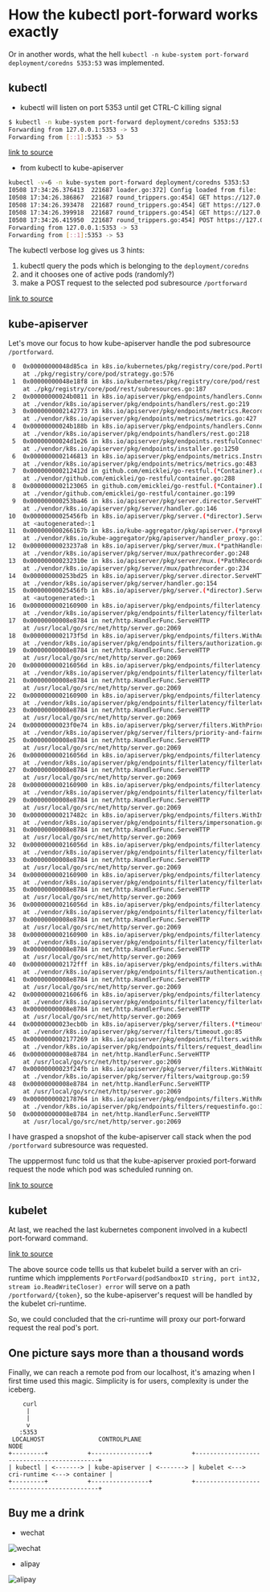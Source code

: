 # How the kubectl port-forward works exactly

Or in another words, what the hell `kubectl -n kube-system port-forward
deployment/coredns 5353:53` was implemented.

## kubectl

- kubectl will listen on port 5353 until get CTRL-C killing signal

```bash
$ kubectl -n kube-system port-forward deployment/coredns 5353:53
Forwarding from 127.0.0.1:5353 -> 53
Forwarding from [::1]:5353 -> 53
```

[link to source](https://github.com/kubernetes/kubernetes/blob/3dd0597843ced8270bbbb9d26ac390397e2c4166/staging/src/k8s.io/kubectl/pkg/cmd/portforward/portforward.go#L401)

- from kubectl to kube-apiserver

```bash
kubectl -v=6 -n kube-system port-forward deployment/coredns 5353:53
I0508 17:34:26.376413  221687 loader.go:372] Config loaded from file:  /home/park/.kube/config
I0508 17:34:26.386867  221687 round_trippers.go:454] GET https://127.0.0.1:45691/apis/apps/v1/namespaces/kube-system/deployments/coredns 200 OK in 6 milliseconds
I0508 17:34:26.393478  221687 round_trippers.go:454] GET https://127.0.0.1:45691/api/v1/namespaces/kube-system/pods?labelSelector=k8s-app%3Dkube-dns 200 OK in 2 milliseconds
I0508 17:34:26.399918  221687 round_trippers.go:454] GET https://127.0.0.1:45691/api/v1/namespaces/kube-system/pods/coredns-df9744896-vh84c 200 OK in 1 milliseconds
I0508 17:34:26.415950  221687 round_trippers.go:454] POST https://127.0.0.1:45691/api/v1/namespaces/kube-system/pods/coredns-df9744896-vh84c/portforward 101 Switching Protocols in 12 milliseconds
Forwarding from 127.0.0.1:5353 -> 53
Forwarding from [::1]:5353 -> 53
```

The kubectl verbose log gives us 3 hints:

1. kubectl query the pods which is belonging to the `deployment/coredns`
2. and it chooses one of active pods (randomly?)
3. make a POST request to the selected pod subresource `/portforward`

[link to source](https://github.com/kubernetes/kubernetes/blob/3dd0597843ced8270bbbb9d26ac390397e2c4166/staging/src/k8s.io/kubectl/pkg/cmd/portforward/portforward.go#L408)

## kube-apiserver

Let's move our focus to how kube-apiserver handle the pod subresource `/portforward`.

```bash
 0  0x00000000048d85ca in k8s.io/kubernetes/pkg/registry/core/pod.PortForwardLocation
    at ./pkg/registry/core/pod/strategy.go:576
 1  0x00000000048e18f8 in k8s.io/kubernetes/pkg/registry/core/pod/rest.(*PortForwardREST).Connect
    at ./pkg/registry/core/pod/rest/subresources.go:187
 2  0x00000000024b0811 in k8s.io/apiserver/pkg/endpoints/handlers.ConnectResource.func1.1
    at ./vendor/k8s.io/apiserver/pkg/endpoints/handlers/rest.go:219
 3  0x0000000002142773 in k8s.io/apiserver/pkg/endpoints/metrics.RecordLongRunning
    at ./vendor/k8s.io/apiserver/pkg/endpoints/metrics/metrics.go:427
 4  0x00000000024b188b in k8s.io/apiserver/pkg/endpoints/handlers.ConnectResource.func1
    at ./vendor/k8s.io/apiserver/pkg/endpoints/handlers/rest.go:218
 5  0x00000000024d1e26 in k8s.io/apiserver/pkg/endpoints.restfulConnectResource.func1
    at ./vendor/k8s.io/apiserver/pkg/endpoints/installer.go:1250
 6  0x0000000002146813 in k8s.io/apiserver/pkg/endpoints/metrics.InstrumentRouteFunc.func1
    at ./vendor/k8s.io/apiserver/pkg/endpoints/metrics/metrics.go:483
 7  0x000000000212412d in github.com/emicklei/go-restful.(*Container).dispatch
    at ./vendor/github.com/emicklei/go-restful/container.go:288
 8  0x0000000002123065 in github.com/emicklei/go-restful.(*Container).Dispatch
    at ./vendor/github.com/emicklei/go-restful/container.go:199
 9  0x000000000253ba46 in k8s.io/apiserver/pkg/server.director.ServeHTTP
    at ./vendor/k8s.io/apiserver/pkg/server/handler.go:146
10  0x00000000025456fb in k8s.io/apiserver/pkg/server.(*director).ServeHTTP
    at <autogenerated>:1
11  0x000000000266167b in k8s.io/kube-aggregator/pkg/apiserver.(*proxyHandler).ServeHTTP
    at ./vendor/k8s.io/kube-aggregator/pkg/apiserver/handler_proxy.go:123
12  0x00000000023237a8 in k8s.io/apiserver/pkg/server/mux.(*pathHandler).ServeHTTP
    at ./vendor/k8s.io/apiserver/pkg/server/mux/pathrecorder.go:248
13  0x000000000232310e in k8s.io/apiserver/pkg/server/mux.(*PathRecorderMux).ServeHTTP
    at ./vendor/k8s.io/apiserver/pkg/server/mux/pathrecorder.go:234
14  0x000000000253bd25 in k8s.io/apiserver/pkg/server.director.ServeHTTP
    at ./vendor/k8s.io/apiserver/pkg/server/handler.go:154
15  0x00000000025456fb in k8s.io/apiserver/pkg/server.(*director).ServeHTTP
    at <autogenerated>:1
16  0x0000000002160900 in k8s.io/apiserver/pkg/endpoints/filterlatency.trackCompleted.func1
    at ./vendor/k8s.io/apiserver/pkg/endpoints/filterlatency/filterlatency.go:95
17  0x00000000008e8784 in net/http.HandlerFunc.ServeHTTP
    at /usr/local/go/src/net/http/server.go:2069
18  0x0000000002173f5d in k8s.io/apiserver/pkg/endpoints/filters.WithAuthorization.func1
    at ./vendor/k8s.io/apiserver/pkg/endpoints/filters/authorization.go:64
19  0x00000000008e8784 in net/http.HandlerFunc.ServeHTTP
    at /usr/local/go/src/net/http/server.go:2069
20  0x000000000216056d in k8s.io/apiserver/pkg/endpoints/filterlatency.trackStarted.func1
    at ./vendor/k8s.io/apiserver/pkg/endpoints/filterlatency/filterlatency.go:71
21  0x00000000008e8784 in net/http.HandlerFunc.ServeHTTP
    at /usr/local/go/src/net/http/server.go:2069
22  0x0000000002160900 in k8s.io/apiserver/pkg/endpoints/filterlatency.trackCompleted.func1
    at ./vendor/k8s.io/apiserver/pkg/endpoints/filterlatency/filterlatency.go:95
23  0x00000000008e8784 in net/http.HandlerFunc.ServeHTTP
    at /usr/local/go/src/net/http/server.go:2069
24  0x00000000023f0e74 in k8s.io/apiserver/pkg/server/filters.WithPriorityAndFairness.func1
    at ./vendor/k8s.io/apiserver/pkg/server/filters/priority-and-fairness.go:90
25  0x00000000008e8784 in net/http.HandlerFunc.ServeHTTP
    at /usr/local/go/src/net/http/server.go:2069
26  0x000000000216056d in k8s.io/apiserver/pkg/endpoints/filterlatency.trackStarted.func1
    at ./vendor/k8s.io/apiserver/pkg/endpoints/filterlatency/filterlatency.go:71
27  0x00000000008e8784 in net/http.HandlerFunc.ServeHTTP
    at /usr/local/go/src/net/http/server.go:2069
28  0x0000000002160900 in k8s.io/apiserver/pkg/endpoints/filterlatency.trackCompleted.func1
    at ./vendor/k8s.io/apiserver/pkg/endpoints/filterlatency/filterlatency.go:95
29  0x00000000008e8784 in net/http.HandlerFunc.ServeHTTP
    at /usr/local/go/src/net/http/server.go:2069
30  0x000000000217482c in k8s.io/apiserver/pkg/endpoints/filters.WithImpersonation.func1
    at ./vendor/k8s.io/apiserver/pkg/endpoints/filters/impersonation.go:50
31  0x00000000008e8784 in net/http.HandlerFunc.ServeHTTP
    at /usr/local/go/src/net/http/server.go:2069
32  0x000000000216056d in k8s.io/apiserver/pkg/endpoints/filterlatency.trackStarted.func1
    at ./vendor/k8s.io/apiserver/pkg/endpoints/filterlatency/filterlatency.go:71
33  0x00000000008e8784 in net/http.HandlerFunc.ServeHTTP
    at /usr/local/go/src/net/http/server.go:2069
34  0x0000000002160900 in k8s.io/apiserver/pkg/endpoints/filterlatency.trackCompleted.func1
    at ./vendor/k8s.io/apiserver/pkg/endpoints/filterlatency/filterlatency.go:95
35  0x00000000008e8784 in net/http.HandlerFunc.ServeHTTP
    at /usr/local/go/src/net/http/server.go:2069
36  0x000000000216056d in k8s.io/apiserver/pkg/endpoints/filterlatency.trackStarted.func1
    at ./vendor/k8s.io/apiserver/pkg/endpoints/filterlatency/filterlatency.go:71
37  0x00000000008e8784 in net/http.HandlerFunc.ServeHTTP
    at /usr/local/go/src/net/http/server.go:2069
38  0x0000000002160900 in k8s.io/apiserver/pkg/endpoints/filterlatency.trackCompleted.func1
    at ./vendor/k8s.io/apiserver/pkg/endpoints/filterlatency/filterlatency.go:95
39  0x00000000008e8784 in net/http.HandlerFunc.ServeHTTP
    at /usr/local/go/src/net/http/server.go:2069
40  0x0000000002172fff in k8s.io/apiserver/pkg/endpoints/filters.withAuthentication.func1
    at ./vendor/k8s.io/apiserver/pkg/endpoints/filters/authentication.go:80
41  0x00000000008e8784 in net/http.HandlerFunc.ServeHTTP
    at /usr/local/go/src/net/http/server.go:2069
42  0x00000000021606f6 in k8s.io/apiserver/pkg/endpoints/filterlatency.trackStarted.func1
    at ./vendor/k8s.io/apiserver/pkg/endpoints/filterlatency/filterlatency.go:80
43  0x00000000008e8784 in net/http.HandlerFunc.ServeHTTP
    at /usr/local/go/src/net/http/server.go:2069
44  0x00000000023ecb0b in k8s.io/apiserver/pkg/server/filters.(*timeoutHandler).ServeHTTP
    at ./vendor/k8s.io/apiserver/pkg/server/filters/timeout.go:85
45  0x0000000002177269 in k8s.io/apiserver/pkg/endpoints/filters.withRequestDeadline.func1
    at ./vendor/k8s.io/apiserver/pkg/endpoints/filters/request_deadline.go:66
46  0x00000000008e8784 in net/http.HandlerFunc.ServeHTTP
    at /usr/local/go/src/net/http/server.go:2069
47  0x00000000023f24fb in k8s.io/apiserver/pkg/server/filters.WithWaitGroup.func1
    at ./vendor/k8s.io/apiserver/pkg/server/filters/waitgroup.go:59
48  0x00000000008e8784 in net/http.HandlerFunc.ServeHTTP
    at /usr/local/go/src/net/http/server.go:2069
49  0x0000000002178764 in k8s.io/apiserver/pkg/endpoints/filters.WithRequestInfo.func1
    at ./vendor/k8s.io/apiserver/pkg/endpoints/filters/requestinfo.go:39
50  0x00000000008e8784 in net/http.HandlerFunc.ServeHTTP
    at /usr/local/go/src/net/http/server.go:2069
```

I have grasped a snopshot of the kube-apiserver call stack when the pod
`/portforward` subresource was requested.

The upppermost func told us that the kube-apiserver proxied port-forward request
the node which pod was scheduled running on.

[link to source](https://github.com/kubernetes/kubernetes/blob/7b2776b89fb1be28d4e9203bdeec079be903c103/staging/src/k8s.io/apimachinery/pkg/util/proxy/upgradeaware.go#L371)

## kubelet

At last, we reached the last kubernetes component involved in a kubectl
port-forward command.

[link to source](https://github.com/kubernetes/kubernetes/blob/7b2776b89fb1be28d4e9203bdeec079be903c103/pkg/kubelet/cri/streaming/server.go#L108)

The above source code tellls us that kubelet build a server with an cri-runtime
which impplements `PortForward(podSandboxID string, port int32, stream
io.ReadWriteCloser) error` will serve on a path `/portforward/{token}`, so the
kube-apiserver's request will be handled by the kubelet cri-runtime.

So, we could concluded that the cri-runtime will proxy our port-forward request
the real pod's port.

## One picture says more than a thousand words

Finally, we can reach a remote pod from our localhost, it's amazing when I first
time used this magic. Simplicity is for users, complexity is under the iceberg.

```text
    curl
     |
     |
     v
   :5353
 LOCALHOST               CONTROLPLANE                                NODE
+---------+           +----------------+           +-------------------------------------------+
| kubectl | <-------> | kube-apiserver | <-------> | kubelet <---> cri-runtime <---> container |
+---------+           +----------------+           +-------------------------------------------+
```

## Buy me a drink

- wechat

![wechat](assets/wechat.png)

- alipay

![alipay](assets/alipay.png)

